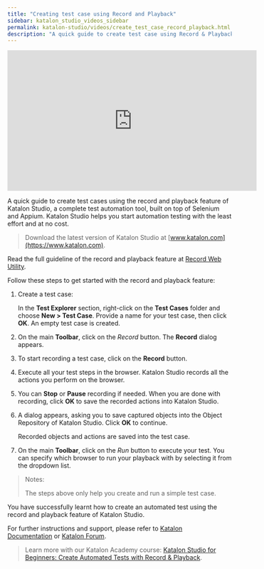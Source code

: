```yaml
---
title: "Creating test case using Record and Playback"
sidebar: katalon_studio_videos_sidebar
permalink: katalon-studio/videos/create_test_case_record_playback.html
description: "A quick guide to create test case using Record & Playback feature of Katalon Studio, a complete test automation tool."
---
```

<iframe width="560" height="315" src="https://www.youtube.com/embed/z15-MqM8TxY" title="YouTube video player" frameborder="0" allow="accelerometer; autoplay; clipboard-write; encrypted-media; gyroscope; picture-in-picture" allowfullscreen></iframe>

A quick guide to create test cases using the record and playback feature of Katalon Studio, a complete test automation tool, built on top of Selenium and Appium. Katalon Studio helps you start automation testing with the least effort and at no cost. 

> Download the latest version of Katalon Studio at [www.katalon.com](https://www.katalon.com).

Read the full guideline of the record and playback feature at [Record Web Utility](/x/BoIw).

Follow these steps to get started with the record and playback feature:

1. Create a test case: 
    
    In the **Test Explorer** section, right-click on the **Test Cases** folder and choose **New > Test Case**. Provide a name for your test case, then click **OK**. An empty test case is created.

2. On the main **Toolbar**, click on the _Record_ button. The **Record** dialog appears.

3. To start recording a test case, click on the **Record** button.

4. Execute all your test steps in the browser. Katalon Studio records all the actions you perform on the browser.

5. You can **Stop** or **Pause** recording if needed. When you are done with recording, click **OK** to save the recorded actions into Katalon Studio.

6. A dialog appears, asking you to save captured objects into the Object Repository of Katalon Studio. Click **OK** to continue.

    Recorded objects and actions are saved into the test case.

7. On the main **Toolbar**, click on the _Run_ button to execute your test. You can specify which browser to run your playback with by selecting it from the dropdown list.

> Notes: 
>
> The steps above only help you create and run a simple test case.

You have successfully learnt how to create an automated test using the record and playback feature of Katalon Studio.

For further instructions and support, please refer to [Katalon Documentation](/x/oArR) or [Katalon Forum](https://forum.katalon.com/).

> Learn more with our Katalon Academy course: [Katalon Studio for Beginners: Create Automated Tests with Record & Playback](https://academy.katalon.com/courses/record-playback-testing/).
